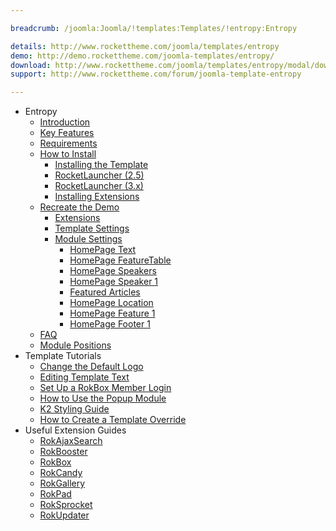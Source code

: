 ```yaml
---

breadcrumb: /joomla:Joomla/!templates:Templates/!entropy:Entropy

details: http://www.rockettheme.com/joomla/templates/entropy
demo: http://demo.rockettheme.com/joomla-templates/entropy/
download: http://www.rockettheme.com/joomla/templates/entropy/modal/downloads
support: http://www.rockettheme.com/forum/joomla-template-entropy

---
```


* Entropy
    * [Introduction]()
    * [Key Features](INDEX.md#key-features)
    * [Requirements](INDEX.md#requirements)
    * [How to Install](../../platform/templates.md#how-to-install)
        * [Installing the Template](../../platform/templates.md#how-to-install-a-joomla-template)
        * [RocketLauncher (2.5)](../../platform/install_joomla_25.md)
        * [RocketLauncher (3.x)](../../platform/install_joomla_3x.md)
        * [Installing Extensions](../../platform/extensions.md#how-to-install-an-extension)
    * [Recreate the Demo](demo.md)
        * [Extensions](demo.md#recommended-extensions)
        * [Template Settings](demo_override.md)
        * [Module Settings](demo.md#module-settings)
            * [HomePage Text](demo_module_1.md)
            * [HomePage FeatureTable](demo_module_2.md)
            * [HomePage Speakers](demo_module_3.md)
            * [HomePage Speaker 1](demo_module_4.md)
            * [Featured Articles](demo_module_5.md)
            * [HomePage Location](demo_module_6.md)
            * [HomePage Feature 1](demo_module_7.md)
            * [HomePage Footer 1](demo_module_8.md)
    * [FAQ](faq.md)
    * [Module Positions](positions.md)
* Template Tutorials
    * [Change the Default Logo](../../basic/how_to_edit_the_logo.md)
    * [Editing Template Text](../../basic/how_to_edit_template_text.md)
    * [Set Up a RokBox Member Login](../../basic/how_to_set_up_a_rokbox_member_login.md)
    * [How to Use the Popup Module](../../basic/how_to_use_popup_module.md)
    * [K2 Styling Guide](../../basic/k2_styling_guide.md)
    * [How to Create a Template Override](../../basic/how_to_create_a_template_override.md)
* Useful Extension Guides
    * [RokAjaxSearch](../../extensions/rokajaxsearch/)
    * [RokBooster](../../extensions/rokbooster/)
    * [RokBox](../../extensions/rokbox/)
    * [RokCandy](../../extensions/rokcandy)
    * [RokGallery](../../extensions/rokgallery/)
    * [RokPad](../../extensions/rokpad/)
    * [RokSprocket](../../extensions/roksprocket/)
    * [RokUpdater](../../extensions/rokupdater/)